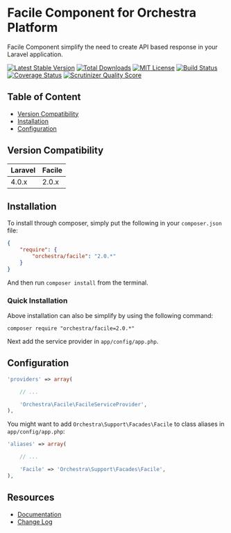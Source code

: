 Facile Component for Orchestra Platform
==============

Facile Component simplify the need to create API based response in your Laravel application.

[![Latest Stable Version](https://img.shields.io/github/release/orchestral/facile.svg?style=flat)](https://packagist.org/packages/orchestra/facile)
[![Total Downloads](https://img.shields.io/packagist/dt/orchestra/facile.svg?style=flat)](https://packagist.org/packages/orchestra/facile)
[![MIT License](https://img.shields.io/packagist/l/orchestra/facile.svg?style=flat)](https://packagist.org/packages/orchestra/facile)
[![Build Status](https://img.shields.io/travis/orchestral/facile/2.0.svg?style=flat)](https://travis-ci.org/orchestral/facile)
[![Coverage Status](https://img.shields.io/coveralls/orchestral/facile/2.0.svg?style=flat)](https://coveralls.io/r/orchestral/facile?branch=2.0)
[![Scrutinizer Quality Score](https://img.shields.io/scrutinizer/g/orchestral/facile/2.0.svg?style=flat)](https://scrutinizer-ci.com/g/orchestral/facile/)

## Table of Content

* [Version Compatibility](#version-compatibility)
* [Installation](#installation)
* [Configuration](#configuration)

## Version Compatibility

Laravel    | Facile
:----------|:----------
 4.0.x     | 2.0.x

## Installation

To install through composer, simply put the following in your `composer.json` file:

```json
{
	"require": {
		"orchestra/facile": "2.0.*"
	}
}
```

And then run `composer install` from the terminal.

### Quick Installation

Above installation can also be simplify by using the following command:

    composer require "orchestra/facile=2.0.*"

Next add the service provider in `app/config/app.php`.

## Configuration

```php
'providers' => array(

	// ...

	'Orchestra\Facile\FacileServiceProvider',
),
```

You might want to add `Orchestra\Support\Facades\Facile` to class aliases in `app/config/app.php`:

```php
'aliases' => array(

	// ...

	'Facile' => 'Orchestra\Support\Facades\Facile',
),
```

## Resources

* [Documentation](http://orchestraplatform.com/docs/latest/components/facile)
* [Change Log](http://orchestraplatform.com/docs/latest/components/facile/changes#v2.0)
